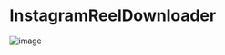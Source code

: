 # InstagramReelDownloader

![image](https://github.com/user-attachments/assets/e00871de-96fc-4b3a-9398-0b7866c8d46f)
